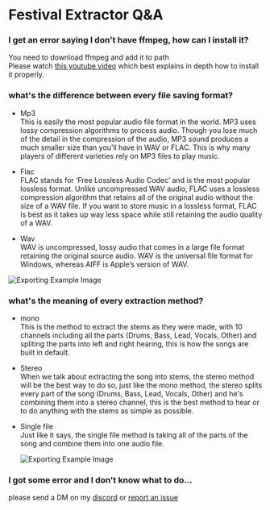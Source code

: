 
# Festival Extractor Q&A

### I get an error saying I don't have ffmpeg, how can I install it?
You need to download ffmpeg and add it to path <br />
Please watch [this youtube video](https://www.youtube.com/watch?v=JR36oH35Fgg) which best explains in depth how to install it properly.

### what's the difference between every file saving format?

- Mp3 <br />
  This is easily the most popular audio file format in the world. MP3 uses lossy compression algorithms to process audio. Though you lose much of the detail in the compression of the audio, MP3 sound produces a much smaller size than you’ll have in WAV or FLAC. This is why many players of different varieties rely on MP3 files to play music.

- Flac <br />
FLAC stands for ‘Free Lossless Audio Codec’ and is the most popular lossless format. Unlike uncompressed WAV audio, FLAC uses a lossless compression algorithm that retains all of the original audio without the size of a WAV file. If you want to store music in a lossless format, FLAC is best as it takes up way less space while still retaining the audio quality of a WAV.

- Wav <br />
  WAV is uncompressed, lossy audio that comes in a large file format retaining the original source audio. WAV is the universal file format for Windows, whereas AIFF is Apple’s version of WAV.

![Exporting Example Image](https://i.ibb.co/84c6vmPF/Example.png)

### what's the meaning of every extraction method?

- mono <br />
  This is the method to extract the stems as they were made, with 10 channels including all the parts (Drums, Bass, Lead, Vocals, Other) and spliting the parts into left and right hearing, this is how the songs are built in default.

- Stereo <br />
    When we talk about extracting the song into stems, the stereo method will be the best way to do so, just like the mono method, the stereo splits every part of the song (Drums, Bass, Lead, Vocals, Other) and he's combining them into a stereo channel, this is the best method to hear or to do anything with the stems as simple as possible.

- Single file <br />
  Just like it says, the single file method is taking all of the parts of the song and combine them into one audio file.

  ![Exporting Example Image](https://i.ibb.co/rfXcFZQW/example2.png)

### I got some error and I don't know what to do...
please send a DM on my [discord](https://discord.com/users/532594707692519425) or [report an issue](https://github.com/ilayezra/Festival-Extractor/issues)